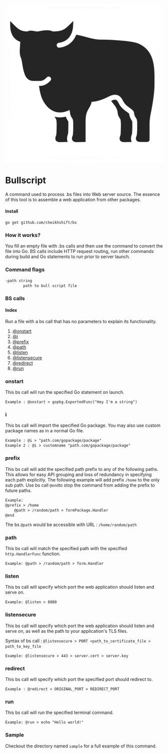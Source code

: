 ![enter image description here](https://github.com/cheikhshift/bullscript/raw/master/bull.png)
# Bullscript
A command used to process .bs files into Web server source. The essence of this tool is to assemble a web application from other packages.

#### Install
`go get github.com/cheikhshift/bs`

### How it works?
You fill an empty file with .bs calls and then use the command to convert the file into Go.
BS calls include HTTP request routing, run other commands during build and Go statements to run prior to server launch.

### Command flags
 	-path string
    		path to bull script file

### BS calls

#### Index
Run a file with a bs call that has no parameters to explain its functionality.

1. [@onstart](#onstart)
2. [@i](#i)
3. [@prefix](#prefix)
4. [@path](#path)
5. [@listen](#listen)
6. [@listensecure](#listensecure)
7. [@redirect](#redirect)
8. [@run](#run)


### onstart
This bs call will run the specified Go statement on launch.
		
	Example : @onstart > gopkg.ExportedFunc("Hey I'm a string")

### i
This bs call will import the specified Go package. You may also use custom package names as in a  normal Go file.

	Example : @i > "path.com/gopackage/package"
	Example 2 : @i > customname "path.com/gopackage/package"

### prefix
This bs call will add the specified path prefix to any of the following paths. This allows for easy API grouping and loss of redundancy in specifying each path explicitly. The following example will add prefix `/home` to the only sub path. Use bs call `@end`to stop the command from adding the prefix to future paths. 

	Example: 
	@prefix > /home
		@path > /random/path > formPackage.Handler
	@end

The bs `@path` would be accessible with URL : `/home/random/path`

### path
This bs call will match the specified path with the specified `http.HandlerFunc` function.

	Example: @path > /random/path > form.Handler 

### listen
This bs call will specify which port the web application should listen and serve on.

	Example: @listen > 8080
### listensecure
This bs call will specify which port the web application should listen and serve on, as well as the path to your application's TLS files.

Syntax of bs call : `@listensecure > PORT >path_to_certificate_file > path_to_key_file`

	Example: @listensecure > 443 > server.cert > server.key

### redirect
This bs call will specify which port the specified port should redirect to.

	Example : @redirect > ORIGINAL_PORT > REDIRECT_PORT

### run
This bs call will run the specified terminal command.

	Example: @run > echo "Hello world!"

### Sample
Checkout the directory named `sample` for a full example of this command.

